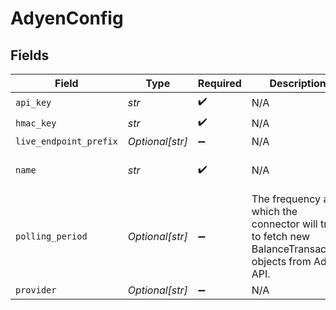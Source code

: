 # AdyenConfig


## Fields

| Field                                                                                                  | Type                                                                                                   | Required                                                                                               | Description                                                                                            | Example                                                                                                |
| ------------------------------------------------------------------------------------------------------ | ------------------------------------------------------------------------------------------------------ | ------------------------------------------------------------------------------------------------------ | ------------------------------------------------------------------------------------------------------ | ------------------------------------------------------------------------------------------------------ |
| `api_key`                                                                                              | *str*                                                                                                  | :heavy_check_mark:                                                                                     | N/A                                                                                                    | XXX                                                                                                    |
| `hmac_key`                                                                                             | *str*                                                                                                  | :heavy_check_mark:                                                                                     | N/A                                                                                                    | XXX                                                                                                    |
| `live_endpoint_prefix`                                                                                 | *Optional[str]*                                                                                        | :heavy_minus_sign:                                                                                     | N/A                                                                                                    | XXX                                                                                                    |
| `name`                                                                                                 | *str*                                                                                                  | :heavy_check_mark:                                                                                     | N/A                                                                                                    | My Adyen Account                                                                                       |
| `polling_period`                                                                                       | *Optional[str]*                                                                                        | :heavy_minus_sign:                                                                                     | The frequency at which the connector will try to fetch new BalanceTransaction objects from Adyen API.<br/> | 60s                                                                                                    |
| `provider`                                                                                             | *Optional[str]*                                                                                        | :heavy_minus_sign:                                                                                     | N/A                                                                                                    |                                                                                                        |
